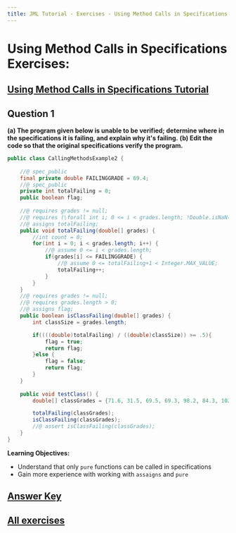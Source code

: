 ```yaml
---
title: JML Tutorial - Exercises - Using Method Calls in Specifications 
---
```

# Using Method Calls in Specifications Exercises:
## [Using Method Calls in Specifications Tutorial](https://www.openjml.org/tutorial/MethodsInSpecifications)

## **Question 1**
**(a) The program given below is unable to be verified; determine where in the specifications it is failing, and explain why it's failing.**
**(b) Edit the code so that the original specifications verify the program.**
```Java
public class CallingMethodsExample2 {
	
	//@ spec_public
	final private double FAILINGGRADE = 69.4;
	//@ spec_public
	private int totalFailing = 0;
	public boolean flag;
	
	//@ requires grades != null;
	//@ requires (\forall int i; 0 <= i < grades.length; !Double.isNaN(grades[i]));
	//@ assigns totalFailing;
	public void totalFailing(double[] grades) {
		//int count = 0;
		for(int i = 0; i < grades.length; i++) {
			//@ assume 0 <= i < grades.length;
			if(grades[i] <= FAILINGGRADE) {
				//@ assume 0 <= totalFailing+1 < Integer.MAX_VALUE;
				totalFailing++;
			}
		}
	}
	//@ requires grades != null;
	//@ requires grades.length > 0;
	//@ assigns flag;
	public boolean isClassFailing(double[] grades) {
		int classSize = grades.length;

		if((((double)totalFailing) / ((double)classSize)) >= .5){
			flag = true;
			return flag;
		}else {
			flag = false;
			return flag;
		}
	}
	
	public void testClass() {
		double[] classGrades = {71.6, 31.5, 69.5, 69.3, 98.2, 84.3, 102.0};

		totalFailing(classGrades);
		isClassFailing(classGrades);
		//@ assert isClassFailing(classGrades);
	}
}
```

**Learning Objectives:**
+ Understand that only `pure` functions can be called in specifications
+ Gain more experience with working with `assaigns` and `pure` 

## **[Answer Key](CallingMethodsExKey.md)**
## **[All exercises](https://www.openjml.org/tutorial/exercises/exercises)**